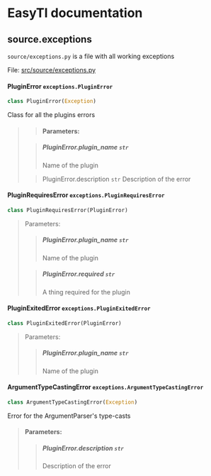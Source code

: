 # EasyTl documentation

## source.exceptions
`source/exceptions.py` is a file with all working exceptions

File: [src/source/exceptions.py](../../src/source/exceptions.py)

#### PluginError `exceptions.PluginError`
```python
class PluginError(Exception)
```
Class for all the plugins errors

>> #### Parameters:
>
>> ##### PluginError.plugin\_name `str`
>> Name of the plugin
>
>> PluginError.description `str`
>> Description of the error


#### PluginRequiresError `exceptions.PluginRequiresError`
```python
class PluginRequiresError(PluginError)
```

> Parameters:
> 
>> ##### PluginError.plugin\_name `str`
>> Name of the plugin
>
>> ##### PluginError.required `str`
>> A thing required for the plugin


#### PluginExitedError `exceptions.PluginExitedError`
```python
class PluginExitedError(PluginError)
```

> Parameters:
> 
>> ##### PluginError.plugin\_name `str`
>> Name of the plugin


#### ArgumentTypeCastingError `exceptions.ArgumentTypeCastingError`
```python
class ArgumentTypeCastingError(Exception)
```
Error for the ArgumentParser's type-casts

> #### Parameters:
> 
>> ##### PluginError.description `str`
>> Description of the error